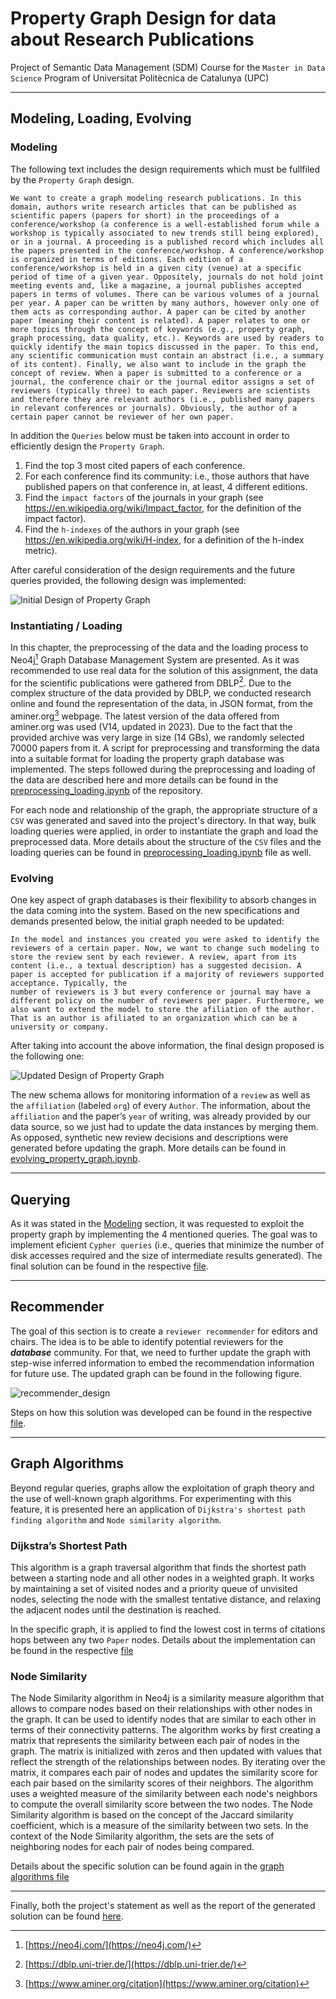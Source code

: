 # Property Graph Design for data about Research Publications
Project of Semantic Data Management (SDM) Course for the `Master in Data Science` Program of Universitat Politècnica de Catalunya (UPC)

***

## Modeling, Loading, Evolving

### Modeling

The following text includes the design requirements which must be fullfiled by the `Property Graph` design.

```
We want to create a graph modeling research publications. In this domain, authors write research articles that can be published as scientific papers (papers for short) in the proceedings of a conference/workshop (a conference is a well-established forum while a workshop is typically associated to new trends still being explored), or in a journal. A proceeding is a published record which includes all the papers presented in the conference/workshop. A conference/workshop is organized in terms of editions. Each edition of a conference/workshop is held in a given city (venue) at a specific period of time of a given year. Oppositely, journals do not hold joint meeting events and, like a magazine, a journal publishes accepted papers in terms of volumes. There can be various volumes of a journal per year. A paper can be written by many authors, however only one of them acts as corresponding author. A paper can be cited by another paper (meaning their content is related). A paper relates to one or more topics through the concept of keywords (e.g., property graph, graph processing, data quality, etc.). Keywords are used by readers to quickly identify the main topics discussed in the paper. To this end, any scientific communication must contain an abstract (i.e., a summary of its content). Finally, we also want to include in the graph the concept of review. When a paper is submitted to a conference or a journal, the conference chair or the journal editor assigns a set of reviewers (typically three) to each paper. Reviewers are scientists and therefore they are relevant authors (i.e., published many papers in relevant conferences or journals). Obviously, the author of a certain paper cannot be reviewer of her own paper.
```

In addition the `Queries` below must be taken into account in order to efficiently design the `Property Graph`.

1. Find the top 3 most cited papers of each conference.
2. For each conference find its community: i.e., those authors that have published papers on that conference in, at least, 4 different editions.
3. Find the `impact factors` of the journals in your graph (see https://en.wikipedia.org/wiki/Impact_factor, for the definition of the impact factor).
4. Find the `h-indexes` of the authors in your graph (see https://en.wikipedia.org/wiki/H-index, for a definition of the h-index metric).

After careful consideration of the design requirements and the future queries provided, the following design was implemented:

![Initial Design of Property Graph](/images/initial-design.png)

### Instantiating / Loading

In this chapter, the preprocessing of the data and the loading process to Neo4j[^1] Graph Database Management System are presented. As it was recommended to use real data for the solution of this assignment, the data for the scientific publications were gathered from DBLP[^2]. Due to the complex structure of the data provided by DBLP, we conducted research online and found the representation of the data, in JSON format, from the aminer.org[^3] webpage. The latest version of the data offered from aminer.org was used (V14, updated in 2023). Due to the fact that the provided archive was very large in size (14 GBs), we randomly selected 70000 papers from it. A script for preprocessing and transforming the data into a suitable format for loading the property graph database was implemented. The steps followed during the preprocessing and loading of the data are described here and more details can be found in the [preprocessing_loading.ipynb](preprocessing_loading.ipynb) of the repository.

For each node and relationship of the graph, the appropriate structure of a `CSV` was generated and saved into the project's directory. In that way, bulk loading queries were applied, in order to instantiate the graph and load the preprocessed data. More details about the structure of the `CSV` files and the loading queries can be found in [preprocessing_loading.ipynb](preprocessing_loading.ipynb) file as well.


### Evolving
One key aspect of graph databases is their flexibility to absorb changes in the data coming into the system. Based on the new specifications and demands presented below, the initial graph needed to be updated:

```
In the model and instances you created you were asked to identify the reviewers of a certain paper. Now, we want to change such modeling to store the review sent by each reviewer. A review, apart from its content (i.e., a textual description) has a suggested decision. A paper is accepted for publication if a majority of reviewers supported acceptance. Typically, the
number of reviewers is 3 but every conference or journal may have a different policy on the number of reviewers per paper. Furthermore, we also want to extend the model to store the afiliation of the author. That is an author is afiliated to an organization which can be a university or company.
```
After taking into account the above information, the final design proposed is the following one:

![Updated Design of Property Graph](/images/updated-design.png)

The new schema allows for monitoring information of a `review` as well as the `affiliation` (labeled `org`) of every `Author`. The information, about the `affiliation` and the paper’s `year` of writing, was already provided by our data source, so we just had to update the data instances by merging them. As opposed, synthetic new review decisions and descriptions were generated before updating the graph. More details can be found in [evolving_property_graph.ipynb](evolving_property_graph.ipynb).

***

## Querying
As it was stated in the [Modeling](#modeling) section, it was requested to exploit the property graph by implementing the 4 mentioned queries. The goal was to implement eficient `Cypher queries` (i.e., queries that minimize the number of disk accesses required and the size of intermediate results generated). The final solution can be found in the respective [file](/queries.cypher).

***

## Recommender
The goal of this section is to create a `reviewer recommender` for editors and chairs. The idea is to be able to identify potential reviewers for the ***database*** community. For that, we need to further update the graph with step-wise inferred information to embed the recommendation information for future use. The updated graph can be found in the following figure.

![recommender_design](/images/recommender.png)

Steps on how this solution was developed can be found in the respective [file](/recommender_system.ipynb).

***

## Graph Algorithms
Beyond regular queries, graphs allow the exploitation of graph theory and the use of well-known graph algorithms. For experimenting with this feature, it is presented here an application of `Dijkstra's shortest path finding algorithm` and `Node similarity algorithm`.

### Dijkstra’s Shortest Path
This algorithm is a graph traversal algorithm that finds the shortest path between a starting node and all other nodes in a weighted graph. It works by maintaining a set of visited nodes and a priority queue of unvisited nodes, selecting the node with the smallest tentative distance, and relaxing the adjacent nodes until the destination is reached.

In the specific graph, it is applied to find the lowest cost in terms of citations hops between any two `Paper` nodes. Details about the implementation can be found in the respective [file](/graph_algorithms.ipynb)

### Node Similarity
The Node Similarity algorithm in Neo4j is a similarity measure algorithm that allows to compare nodes based on their relationships with other nodes in the graph. It can be used to identify nodes that are similar to each other in terms of their connectivity patterns. The algorithm works by first creating a matrix that represents the similarity between each pair of nodes in the graph. The matrix is initialized with zeros and then updated with values that reflect the strength of the relationships between nodes. By iterating over the matrix, it compares each pair of nodes and updates the similarity score for each pair based on the similarity scores of their neighbors. The algorithm uses a weighted measure of the similarity between each node's neighbors to compute the overall similarity score between the two nodes. The Node Similarity algorithm is based on the concept of the Jaccard similarity coefficient, which is a measure of the similarity between two sets. In the context of the Node Similarity algorithm, the sets are the sets of neighboring nodes for each pair of nodes being compared.

Details about the specific solution can be found again in the [graph algorithms file](/graph_algorithms.ipynb)

***
Finally, both the project's statement as well as the report of the generated solution can be found [here](/docs/).

[^1]: [https://neo4j.com/](https://neo4j.com/)
[^2]: [https://dblp.uni-trier.de/](https://dblp.uni-trier.de/)
[^3]: [https://www.aminer.org/citation](https://www.aminer.org/citation)

